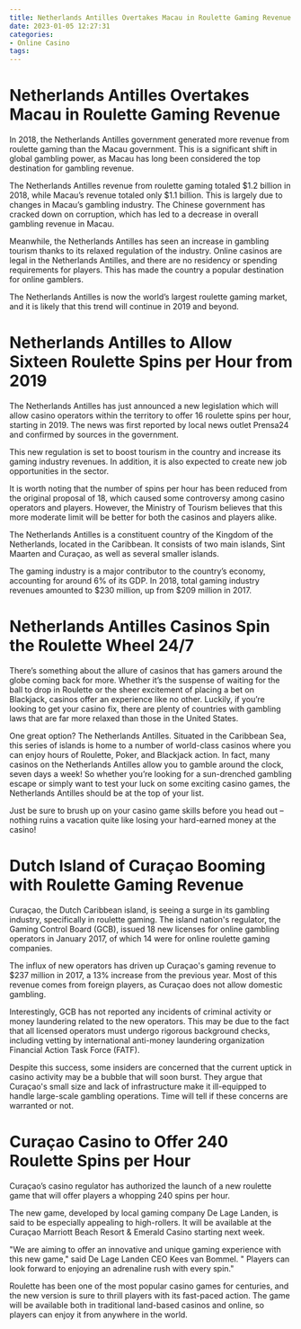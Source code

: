 ```yaml
---
title: Netherlands Antilles Overtakes Macau in Roulette Gaming Revenue 
date: 2023-01-05 12:27:31
categories:
- Online Casino
tags:
---
```



#  Netherlands Antilles Overtakes Macau in Roulette Gaming Revenue 

In 2018, the Netherlands Antilles government generated more revenue from roulette gaming than the Macau government. This is a significant shift in global gambling power, as Macau has long been considered the top destination for gambling revenue.

The Netherlands Antilles revenue from roulette gaming totaled $1.2 billion in 2018, while Macau’s revenue totaled only $1.1 billion. This is largely due to changes in Macau’s gambling industry. The Chinese government has cracked down on corruption, which has led to a decrease in overall gambling revenue in Macau.

Meanwhile, the Netherlands Antilles has seen an increase in gambling tourism thanks to its relaxed regulation of the industry. Online casinos are legal in the Netherlands Antilles, and there are no residency or spending requirements for players. This has made the country a popular destination for online gamblers.

The Netherlands Antilles is now the world’s largest roulette gaming market, and it is likely that this trend will continue in 2019 and beyond.

#  Netherlands Antilles to Allow Sixteen Roulette Spins per Hour from 2019 


The Netherlands Antilles has just announced a new legislation which will allow casino operators within the territory to offer 16 roulette spins per hour, starting in 2019. The news was first reported by local news outlet Prensa24 and confirmed by sources in the government.

This new regulation is set to boost tourism in the country and increase its gaming industry revenues. In addition, it is also expected to create new job opportunities in the sector.

It is worth noting that the number of spins per hour has been reduced from the original proposal of 18, which caused some controversy among casino operators and players. However, the Ministry of Tourism believes that this more moderate limit will be better for both the casinos and players alike.

The Netherlands Antilles is a constituent country of the Kingdom of the Netherlands, located in the Caribbean. It consists of two main islands, Sint Maarten and Curaçao, as well as several smaller islands.

The gaming industry is a major contributor to the country’s economy, accounting for around 6% of its GDP. In 2018, total gaming industry revenues amounted to $230 million, up from $209 million in 2017.

#  Netherlands Antilles Casinos Spin the Roulette Wheel 24/7 

There’s something about the allure of casinos that has gamers around the globe coming back for more. Whether it’s the suspense of waiting for the ball to drop in Roulette or the sheer excitement of placing a bet on Blackjack, casinos offer an experience like no other. Luckily, if you’re looking to get your casino fix, there are plenty of countries with gambling laws that are far more relaxed than those in the United States.

One great option? The Netherlands Antilles. Situated in the Caribbean Sea, this series of islands is home to a number of world-class casinos where you can enjoy hours of Roulette, Poker, and Blackjack action. In fact, many casinos on the Netherlands Antilles allow you to gamble around the clock, seven days a week! So whether you’re looking for a sun-drenched gambling escape or simply want to test your luck on some exciting casino games, the Netherlands Antilles should be at the top of your list.

Just be sure to brush up on your casino game skills before you head out – nothing ruins a vacation quite like losing your hard-earned money at the casino!

#  Dutch Island of Curaçao Booming with Roulette Gaming Revenue 

Curaçao, the Dutch Caribbean island, is seeing a surge in its gambling industry, specifically in roulette gaming. The island nation's regulator, the Gaming Control Board (GCB), issued 18 new licenses for online gambling operators in January 2017, of which 14 were for online roulette gaming companies.

The influx of new operators has driven up Curaçao's gaming revenue to $237 million in 2017, a 13% increase from the previous year. Most of this revenue comes from foreign players, as Curaçao does not allow domestic gambling.

Interestingly, GCB has not reported any incidents of criminal activity or money laundering related to the new operators. This may be due to the fact that all licensed operators must undergo rigorous background checks, including vetting by international anti-money laundering organization Financial Action Task Force (FATF).

Despite this success, some insiders are concerned that the current uptick in casino activity may be a bubble that will soon burst. They argue that Curaçao's small size and lack of infrastructure make it ill-equipped to handle large-scale gambling operations. Time will tell if these concerns are warranted or not.

#  Curaçao Casino to Offer 240 Roulette Spins per Hour

Curaçao’s casino regulator has authorized the launch of a new roulette game that will offer players a whopping 240 spins per hour.

The new game, developed by local gaming company De Lage Landen, is said to be especially appealing to high-rollers. It will be available at the Curaçao Marriott Beach Resort & Emerald Casino starting next week.

"We are aiming to offer an innovative and unique gaming experience with this new game," said De Lage Landen CEO Kees van Bommel. " Players can look forward to enjoying an adrenaline rush with every spin."

Roulette has been one of the most popular casino games for centuries, and the new version is sure to thrill players with its fast-paced action. The game will be available both in traditional land-based casinos and online, so players can enjoy it from anywhere in the world.